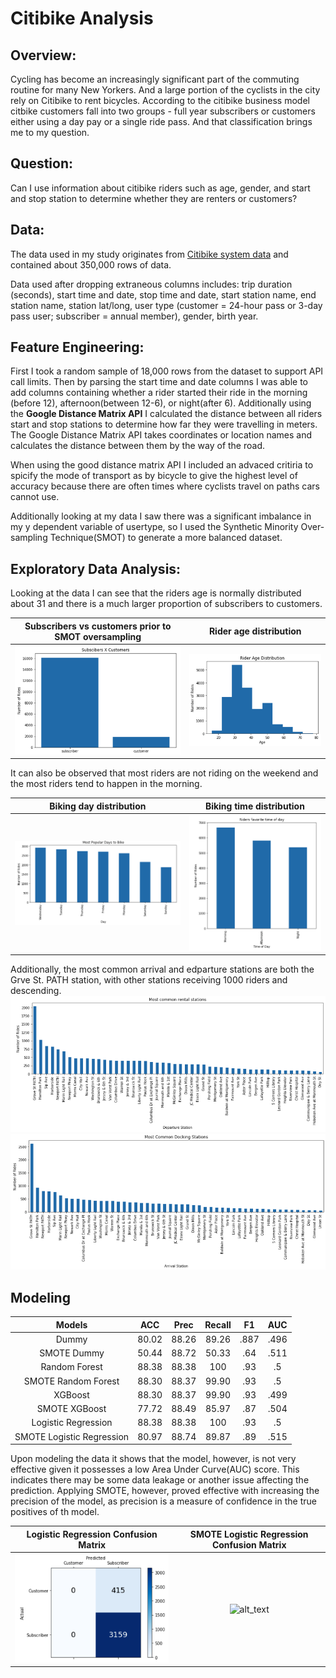 # Citibike Analysis

## Overview:
Cycling has become an increasingly significant part of the commuting routine for many New Yorkers. And a large portion of the cyclists in the city rely on Citibike to rent bicycles. According to the citibike business model citbike customers fall into two groups - full year subscribers or customers either using a day pay or a single ride pass. And that classification brings me to my question. 

## Question:
Can I use information about citibike riders such as age, gender, and start and stop station to determine whether they are renters or customers?

## Data:
The data used in my study originates from [Citibike system data](https://www.citibikenyc.com/system-data) and contained about 350,000 rows of data. 

Data used after dropping extraneous columns includes: trip duration (seconds), start time and date, stop time and date, start station name, end station name, station lat/long, user type (customer = 24-hour pass or 3-day pass user; subscriber = annual member), gender, birth year. 

## Feature Engineering:

First I took a random sample of 18,000 rows from the dataset to support API call limits. Then by parsing the start time and date columns I was able to add columns containing whether a rider started their ride in the morning (before 12), afternoon(between 12-6), or night(after 6). Additionally using the **Google Distance Matrix API** I calculated the distance between all riders start and stop stations to determine how far they were travelling in meters. The Google Distance Matrix API takes coordinates or location names and calculates the distance between them by the way of the road. 

When using the good distance matrix API I included an advaced critiria to spicify the mode of transport as by bicycle to give the highest level of accuracy because there are often times where cyclists travel on paths cars cannot use. 

Additionally looking at my data I saw there was a significant imbalance in my y dependent variable of usertype, so I used the Synthetic Minority Over-sampling Technique(SMOT) to generate a more balanced dataset.  

## Exploratory Data Analysis:

Looking at the data I can see that the riders age is normally distributed about 31 and there is a much larger proportion of subscribers to customers.

Subscribers vs customers prior to SMOT oversampling           |  Rider age distribution    
:-------------------------:|:-------------------------:
![alt_text](graphs/customer_vs_subscribers.png)  | ![alt_text](graphs/age_distribution.png)

It can also be observed that most riders are not riding on the weekend and the most riders tend to happen in the morning. 

Biking day distribution              |  Biking time distribution    
:-------------------------:|:-------------------------:
![alt_text](graphs/biking_days.png)  | ![alt_text](graphs/biking_time.png)

Additionally, the most common arrival and edparture stations are both the Grve St. PATH station, with other stations receiving 1000 riders and descending.
![alt_text](graphs/rental_stations.png)
![alt_text](graphs/docking_stations.png)

## Modeling

Models     |  ACC |  Prec  | Recall  | F1  | AUC
:----------:|:-----------:|:-------------:|:-----------:|:---------:|:---------------:
Dummy     |  80.02 |  88.26  | 89.26  | .887  | .496  
SMOTE Dummy     |  50.44 |  88.72  | 50.33  | .64  | .511  
Random Forest     |  88.38 |  88.38  | 100  | .93  | .5  
SMOTE Random Forest     |  88.30 |  88.37  | 99.90  | .93  | .5  
XGBoost     |  88.30 |  88.37  | 99.90  | .93  | .499  
SMOTE XGBoost     |  77.72 |  88.49  | 85.97  | .87  | .504  
Logistic Regression     |  88.38 |  88.38  | 100  | .93  | .5  
SMOTE Logistic Regression     |  80.97 |  88.74  | 89.87  | .89  | .515  


Upon modeling the data it shows that the model, however, is not very effective given it possesses a low Area Under Curve(AUC) score. This indicates there may be some data leakage or another issue affecting the prediction. Applying SMOTE, however, proved effective with increasing the precision of the model, as precision is a measure of confidence in the true positives of th model.   


Logistic Regression Confusion Matrix  |  SMOTE Logistic Regression Confusion Matrix              
:--------------------------:|:-------------------------:
![alt_text](graphs/logistic_regression.png) | ![alt_text](graphs/smote_logistic_regression.png) 
